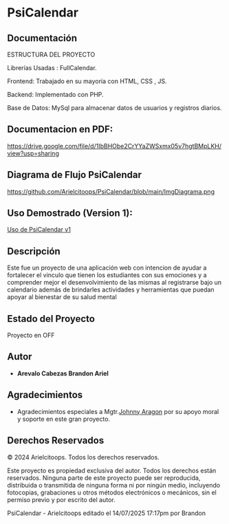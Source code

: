 # PsiCalendar

## Documentación

ESTRUCTURA DEL PROYECTO 

Librerías Usadas :  FullCalendar.

Frontend: Trabajado en su mayoría con HTML, CSS , JS.

Backend: Implementado con PHP.

Base de Datos: MySql para almacenar datos de usuarios y registros diarios.

## Documentacion en PDF:
https://drive.google.com/file/d/1IbBHObe2CrYYaZWSxmx05v7hgtBMpLKH/view?usp=sharing

## Diagrama de Flujo PsiCalendar
https://github.com/Arielcitoops/PsiCalendar/blob/main/ImgDiagrama.png 

## Uso Demostrado (Version 1):
[Uso de PsiCalendar v1](https://drive.google.com/file/d/1UZz1gpjudK4Mwq622Mw1YLkFey-u_-Pc/view?usp=sharing)

## Descripción
Este fue un proyecto de una aplicación web con intencion de ayudar a fortalecer el vinculo que tienen los estudiantes con sus emociones y a comprender mejor el desenvolvimiento de las mismas al registrarse bajo un calendario además de brindarles actividades y herramientas que puedan apoyar al bienestar de su salud mental

## Estado del Proyecto
Proyecto en OFF

## Autor
- **Arevalo Cabezas Brandon Ariel** 

## Agradecimientos
- Agradecimientos especiales a Mgtr.[Johnny Aragon](https://github.com/JohnAle1) por su apoyo moral y soporte en este gran proyecto.

## Derechos Reservados
© 2024 Arielcitoops. Todos los derechos reservados.

Este proyecto es propiedad exclusiva del autor. Todos los derechos están reservados. Ninguna parte de este proyecto puede ser reproducida, distribuida o transmitida de ninguna forma ni por ningún medio, incluyendo fotocopias, grabaciones u otros métodos electrónicos o mecánicos, sin el permiso previo y por escrito del autor.


PsiCalendar - Arielcitoops  editado el 14/07/2025 17:17pm por Brandon

